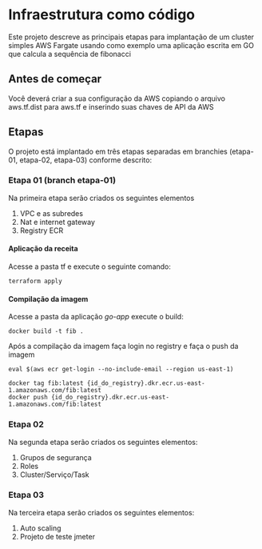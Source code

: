 # Infraestrutura como código

Este projeto descreve as principais etapas para implantação de um cluster simples AWS Fargate 
usando como exemplo uma aplicação escrita em GO que calcula a sequência de fibonacci

## Antes de começar

Você deverá criar a sua configuração da AWS copiando o arquivo aws.tf.dist para aws.tf e inserindo suas chaves de API da AWS

## Etapas
O projeto está implantado em três etapas separadas em branchies (etapa-01, etapa-02, etapa-03) conforme descrito:

### Etapa 01 (branch etapa-01)

Na primeira etapa serão criados os seguintes elementos

1. VPC e as subredes
1. Nat e internet gateway
1. Registry ECR

#### Aplicação da receita
Acesse a pasta tf e execute o seguinte comando:
```
terraform apply
```
#### Compilação da imagem

Acesse a pasta da aplicação *go-app* execute o build:

```
docker build -t fib .
```

Após a compilação da imagem faça login no registry e faça o push da imagem

```
eval $(aws ecr get-login --no-include-email --region us-east-1)
```

```
docker tag fib:latest {id_do_registry}.dkr.ecr.us-east-1.amazonaws.com/fib:latest
docker push {id_do_registry}.dkr.ecr.us-east-1.amazonaws.com/fib:latest
```

### Etapa 02

Na segunda etapa serão criados os seguintes elementos:

1. Grupos de segurança
1. Roles
3. Cluster/Serviço/Task

### Etapa 03

Na terceira etapa serão criados os seguintes elementos:

1. Auto scaling
1. Projeto de teste jmeter